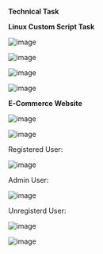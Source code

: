 **Technical Task**

**Linux Custom Script Task**

![image](https://github.com/Yukta02207/XenonStack-Assignment/assets/155560248/51888a04-94ad-49b1-978b-9f124836632a)

![image](https://github.com/Yukta02207/XenonStack-Assignment/assets/155560248/4f78ffaf-c878-44e9-87f0-f1c0514f5599)

![image](https://github.com/Yukta02207/XenonStack-Assignment/assets/155560248/f26e235f-6451-49c6-a6c3-a3f934ebe1c8)

![image](https://github.com/Yukta02207/XenonStack-Assignment/assets/155560248/457e3a95-b7d6-4286-a9df-38217ea9284e)

**E-Commerce Website**

![image](https://github.com/Yukta02207/XenonStack-Assignment/assets/155560248/393ab546-8cae-4e47-9174-d6e3da31da84)

![image](https://github.com/Yukta02207/XenonStack-Assignment/assets/155560248/3a21fa66-22bc-40a0-8905-844807e4be70)

Registered User: 

![image](https://github.com/Yukta02207/XenonStack-Assignment/assets/155560248/a385c8f3-f7e8-44d9-8482-2186428054d8)

Admin User:

![image](https://github.com/Yukta02207/XenonStack-Assignment/assets/155560248/aa7a75cb-8685-4b5f-91a6-310ae56da022)

Unregisterd User:

![image](https://github.com/Yukta02207/XenonStack-Assignment/assets/155560248/8db29028-55c2-4922-a53c-0fc01e58f904)  

![image](https://github.com/Yukta02207/XenonStack-Assignment/assets/155560248/4bc0ac37-f969-4be2-99ca-9254ecac3d3d)

